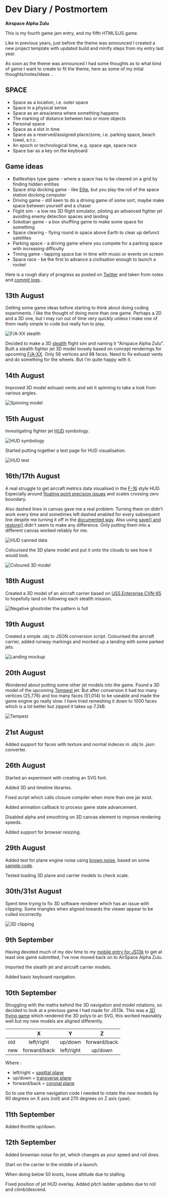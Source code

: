 # Dev Diary / Postmortem

**Airspace Alpha Zulu**

This is my fourth game jam entry, and my fifth HTML5/JS game.

Like in previous years, just before the theme was announced I created a new project template with updated build and minify steps from my entry last year.

As soon as the theme was announced I had some thoughts as to what kind of game I want to create to fit the theme, here as some of my inital thoughts/notes/ideas ..

SPACE
-----
* Space as a location, i.e. outer space
* Space in a physical sense
* Space as an area/arena where something happens
* The marking of distance between two or more objects
* Personal space
* Space as a slot in time
* Space as a reserved/assigned place/zone, i.e. parking space, beach towel, e.t.c.
* An epoch or technological time, e.g. space age, space race
* Space bar as a key on the keyboard

Game ideas
----------
* Battleships type game - where a space has to be cleared on a grid by finding hidden entities
* Space ship docking game - like [Elite](http://www.bbcmicro.co.uk/game.php?id=366), but you play the roll of the space station docking computer
* Driving game - still keen to do a driving game of some sort, maybe make space between yourself and a chaser
* Flight sim - a low res 3D flight simulator, piloting an advanced fighter jet avoiding enemy detection spaces and landing
* Sokoban game - a box shuffling game to make some space for something
* Space clearing - flying round in space above Earth to clear up defunct satellites
* Parking space - a driving game where you compete for a parking space with increasing difficulty
* Timing game - tapping space bar in time with music or events on screen
* Space race - be the first to advance a civilisation enough to launch a rocket

Here is a rough diary of progress as posted on [Twitter](https://twitter.com/femtosonic) and taken from notes and [commit logs](https://github.com/picosonic/js13k-2021/commits/)..

13th August
-----------
Getting some game ideas before starting to think about doing coding experiments. I like the thought of doing more than one game. Perhaps a 2D and a 3D one, but I may run out of time very quickly unless I make one of them really simple to code but really fun to play.

![F/A-XX stealth](aug13.jpg?raw=true "F/A-XX stealth")

Decided to make a 3D [stealth](https://en.wikipedia.org/wiki/Stealth_aircraft) flight sim and naming it "Airspace Alpha Zulu". Built a stealth fighter jet 3D model loosely based on concept renderings for upcoming [F/A-XX](https://en.wikipedia.org/wiki/F/A-XX_program). Only 56 vertices and 88 faces. Need to fix exhuast vents and do something for the wheels. But I'm quite happy with it.

14th August
-----------
Improved 3D model exhuast vents and set it spinning to take a look from various angles.

![Spinning model](aug14.gif?raw=true "Spinning model")

15th August
-----------
Investigating fighter jet [HUD](https://en.wikipedia.org/wiki/Head-up_display) symbology.

![HUD symbology](aug15.jpg?raw=true "HUD symbology")

Started putting together a test page for HUD visualisation.

![HUD test](aug15b.png?raw=true "HUD test")

16th/17th August
----------------
A real struggle to get aircraft metrics data visualised in the [F-16](https://en.wikipedia.org/wiki/General_Dynamics_F-16_Fighting_Falcon) style HUD. Especially around [floating point precision issues](https://stackoverflow.com/questions/1458633/how-to-deal-with-floating-point-number-precision-in-javascript) and scales crossing zero boundary.

Also dashed lines in canvas gave me a real problem. Turning them on didn't work every time and sometimes left dashed enabled for every subsequent line despite me turning it off in the [documented way](https://developer.mozilla.org/en-US/docs/Web/API/CanvasRenderingContext2D/setLineDash). Also using [save() and restore()](https://stackoverflow.com/questions/41513197/how-to-reset-canvas-path-style) didn't seem to make any difference. Only putting them into a different canvas worked reliably for me.

![HUD canned data](aug17.gif?raw=true "HUD canned data")

Colourised the 3D plane model and put it onto the clouds to see how it would look.

![Coloured 3D model](aug17b.png?raw=true "Coloured 3D model")

18th August
-----------
Created a 3D model of an aircraft carrier based on [USS Enterprise CVN-65](https://en.wikipedia.org/wiki/USS_Enterprise_(CVN-65)) to hopefully land on following each stealth mission.

![Negative ghostrider the pattern is full](aug18.gif?raw=true "Negative ghostrider the pattern is full")

19th August
-----------
Created a simple .obj to JSON conversion script. Colourised the aircraft carrier, added runway markings and mocked up a landing with some parked jets.

![Landing mockup](aug19.gif?raw=true "Landing mockup")

20th August
-----------
Wondered about putting some other jet models into the game. Found a 3D model of the upcoming [Tempest](https://en.wikipedia.org/wiki/BAE_Systems_Tempest) jet. But after conversion it had too many vertices (25,776) and too many faces (51,014) to be useable and made the game engine go really slow. I have tried remeshing it down to 1000 faces which is a lot better but zipped it takes up 7.2kB.

![Tempest](aug20.gif?raw=true "Tempest")

21st August
-----------
Added support for faces with texture and normal indeces in .obj to .json converter.

26th August
-----------
Started an experiment with creating an SVG font.

Added 3D and timeline libraries.

Fixed script which calls closure compiler when more than one jar exist.

Added animation callback to process game state advancement.

Disabled alpha and smoothing on 3D canvas element to improve rendering speeds.

Added support for browser resizing.

29th August
-----------
Added test for plane engine noise using [brown noise](https://en.wikipedia.org/wiki/Brownian_noise), based on some [sample code](https://noisehack.com/generate-noise-web-audio-api/).

Tested loading 3D plane and carrier models to check scale.

30th/31st August
----------------
Spent time trying to fix 3D software renderer which has an issue with clipping. Some triangles when aligned towards the viewer appear to be culled incorrectly.

![3D clipping](aug31.jpg?raw=true "3D clipping")

9th September
--------------
Having devoted much of my dev time to my [mobile entry for JS13k](https://js13kgames.com/entries/crater-space) to get at least one game submitted, I've now moved back on to AirSpace Alpha Zulu.

Imported the stealth jet and aircraft carrier models.

Added basic keyboard navigation.

10th September
--------------
Struggling with the maths behind the 3D navigation and model rotations, so decided to look at a previous game I had made for JS13k. This was a [3D flying game](https://js13kgames.com/entries/backspace-return-to-planet-figadore) which rendered the 3D polys to an SVG, this worked reaonably well but my new models are aligned differently.

|   | X | Y | Z |
|---|:---:|:---:|:---:|
|old | left/right | up/down | forward/back |
|new | forward/back | left/right | up/down |

Where :

 * left/right = [sagittal plane](https://en.wikipedia.org/wiki/Sagittal_plane)
 * up/down = [transverse plane](https://en.wikipedia.org/wiki/Transverse_plane)
 * forward/back = [coronal plane](https://en.wikipedia.org/wiki/Coronal_plane)

So to use the same navigation code I needed to rotate the new models by 90 degrees on X axis (roll) and 270 degrees on Z axis (yaw).

11th September
--------------
Added throttle up/down.

12th September
--------------
Added brownian noise for jet, which changes as your speed and roll does.

Start on the carrier in the middle of a launch.

When doing below 50 knots, loose altitude due to stalling.

Fixed position of jet HUD overlay. Added pitch ladder updates due to roll and climb/descend.
